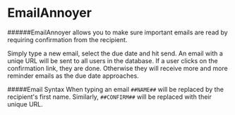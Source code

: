 # EmailAnnoyer

######EmailAnnoyer allows you to make sure important emails are read by requiring confirmation from the recipient.

Simply type a new email, select the due date and hit send. An email with a uniqe URL will be sent to all users in the database. If a user clicks on the confirmation link, they are done. Otherwise they will receive more and more reminder emails as the due date approaches.  

#####Email Syntax
When typing an email `##NAME##` will be replaced by the recipient's first name. Similarly, `##CONFIRM##` will be replaced with their unique URL. 
